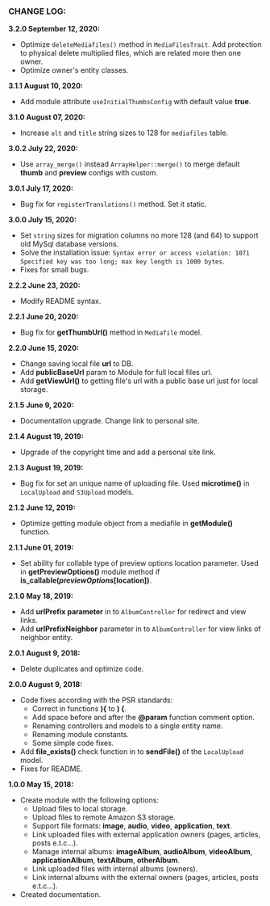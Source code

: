 ### CHANGE LOG:

**3.2.0 September 12, 2020:**
- Optimize `deleteMediafiles()` method in `MediaFilesTrait`. Add protection to physical delete multiplied files, which are related more then one owner.
- Optimize owner's entity classes.

**3.1.1 August 10, 2020:**
- Add module attribute `useInitialThumbsConfig` with default value **true**.

**3.1.0 August 07, 2020:**
- Increase `alt` and `title` string sizes to 128 for `mediafiles` table.

**3.0.2 July 22, 2020:**
- Use `array_merge()` instead `ArrayHelper::merge()` to merge default **thumb** and **preview** configs with custom.

**3.0.1 July 17, 2020:**
- Bug fix for `registerTranslations()` method. Set it static.

**3.0.0 July 15, 2020:**
- Set `string` sizes for migration columns no more 128 (and 64) to support old MySql database versions.
- Solve the installation issue: `Syntax error or access violation: 1071 Specified key was too long; max key length is 1000 bytes`.
- Fixes for small bugs.

**2.2.2 June 23, 2020:**
- Modify README syntax.

**2.2.1 June 20, 2020:**
- Bug fix for **getThumbUrl()** method in `Mediafile` model.

**2.2.0 June 15, 2020:**
- Change saving local file **url** to DB.
- Add **publicBaseUrl** param to Module for full local files url.
- Add **getViewUrl()** to getting file's url with a public base url just for local storage.

**2.1.5 June 9, 2020:**
- Documentation upgrade. Change link to personal site.

**2.1.4 August 19, 2019:**
- Upgrade of the copyright time and add a personal site link.

**2.1.3 August 19, 2019:**
- Bug fix for set an unique name of uploading file. Used **microtime()** in `LocalUpload` and `S3Upload` models.

**2.1.2 June 12, 2019:**
- Optimize getting module object from a mediafile in **getModule()** function.

**2.1.1 June 01, 2019:**
- Set ability for collable type of preview options location parameter.
  Used in **getPreviewOptions()** module method if **is_callable($previewOptions[$location])**.

**2.1.0 May 18, 2019:**
- Add **urlPrefix parameter** in to `AlbumController` for redirect and view links.
- Add **urlPrefixNeighbor** parameter in to `AlbumController` for view links of neighbor entity.

**2.0.1 August 9, 2018:**
- Delete duplicates and optimize code.

**2.0.0 August 9, 2018:**
- Code fixes according with the PSR standards:
    - Correct in functions **){** to **) {**.
    - Add space before and after the **@param** function comment option.
    - Renaming controllers and models to a single entity name.
    - Renaming module constants.
    - Some simple code fixes.
- Add **file_exists()** check function in to **sendFile()** of the `LocalUpload` model.
- Fixes for README.

**1.0.0 May 15, 2018:**
- Create module with the following options:
    - Upload files to local storage.
    - Upload files to remote Amazon S3 storage.
    - Support file formats: **image**, **audio**, **video**, **application**, **text**.
    - Link uploaded files with external application owners (pages, articles, posts e.t.c...).
    - Manage internal albums: **imageAlbum**, **audioAlbum**, **videoAlbum**, **applicationAlbum**, **textAlbum**, **otherAlbum**.
    - Link uploaded files with internal albums (owners).
    - Link internal albums with the external owners (pages, articles, posts e.t.c...).
- Created documentation.